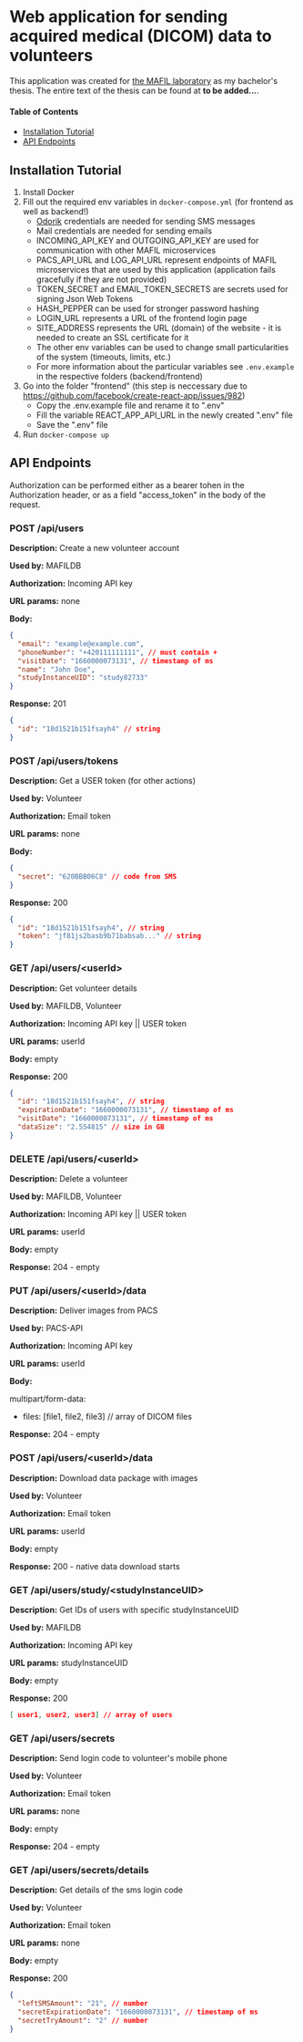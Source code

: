 # **Web application for sending acquired medical (DICOM) data to volunteers**

This application was created for [the MAFIL laboratory](https://mafil.ceitec.cz/en/) as my bachelor's thesis. The entire text of the thesis can be found at **to be added...**.

#### Table of Contents

- [Installation Tutorial](#installation)
- [API Endpoints](#api-endpoints)

## Installation Tutorial

1. Install Docker
2. Fill out the required env variables in `docker-compose.yml` (for frontend as well as backend!)
   - [Odorik](https://www.odorik.cz/w/api:sms) credentials are needed for sending SMS messages
   - Mail credentials are needed for sending emails
   - INCOMING_API_KEY and OUTGOING_API_KEY are used for communication with other MAFIL microservices
   - PACS_API_URL and LOG_API_URL represent endpoints of MAFIL microservices that are used by this application (application fails gracefully if they are not provided)
   - TOKEN_SECRET and EMAIL_TOKEN_SECRETS are secrets used for signing Json Web Tokens
   - HASH_PEPPER can be used for stronger password hashing
   - LOGIN_URL represents a URL of the frontend login page
   - SITE_ADDRESS represents the URL (domain) of the website - it is needed to create an SSL certificate for it
   - The other env variables can be used to change small particularities of the system (timeouts, limits, etc.)
   - For more information about the particular variables see `.env.example` in the respective folders (backend/frontend)
3. Go into the folder "frontend" (this step is neccessary due to https://github.com/facebook/create-react-app/issues/982)
   - Copy the .env.example file and rename it to ".env"
   - Fill the variable REACT_APP_API_URL in the newly created ".env" file
   - Save the ".env" file
4. Run `docker-compose up`

## API Endpoints

Authorization can be performed either as a bearer tohen in the Authorization header, or as a field "access_token" in the body of the request.

### POST /api/users

**Description:** Create a new volunteer account

**Used by:** MAFILDB

**Authorization:** Incoming API key

**URL params:** none

**Body:**

```json
{
  "email": "example@example.com",
  "phoneNumber": "+420111111111", // must contain +
  "visitDate": "1660000073131", // timestamp of ms
  "name": "John Doe",
  "studyInstanceUID": "study82733"
}
```

**Response:** 201

```json
{
  "id": "18d1521b151fsayh4" // string
}
```

### POST /api/users/tokens

**Description:** Get a USER token (for other actions)

**Used by:** Volunteer

**Authorization:** Email token

**URL params:** none

**Body:**

```json
{
  "secret": "620BBB06C8" // code from SMS
}
```

**Response:** 200

```json
{
  "id": "18d1521b151fsayh4", // string
  "token": "jf81js2basb9b71babsab..." // string
}
```

### GET /api/users/\<userId>

**Description:** Get volunteer details

**Used by:** MAFILDB, Volunteer

**Authorization:** Incoming API key || USER token

**URL params:** userId

**Body:** empty

**Response:** 200

```json
{
  "id": "18d1521b151fsayh4", // string
  "expirationDate": "1660000073131", // timestamp of ms
  "visitDate": "1660000073131", // timestamp of ms
  "dataSize": "2.554815" // size in GB
}
```

### DELETE /api/users/\<userId>

**Description:** Delete a volunteer

**Used by:** MAFILDB, Volunteer

**Authorization:** Incoming API key || USER token

**URL params:** userId

**Body:** empty

**Response:** 204 - empty

### PUT /api/users/\<userId>/data

**Description:** Deliver images from PACS

**Used by:** PACS-API

**Authorization:** Incoming API key

**URL params:** userId

**Body:**

multipart/form-data:

- files: [file1, file2, file3] // array of DICOM files

**Response:** 204 - empty

### POST /api/users/\<userId>/data

**Description:** Download data package with images

**Used by:** Volunteer

**Authorization:** Email token

**URL params:** userId

**Body:** empty

**Response:** 200 - native data download starts

### GET /api/users/study/\<studyInstanceUID>

**Description:** Get IDs of users with specific studyInstanceUID

**Used by:** MAFILDB

**Authorization:** Incoming API key

**URL params:** studyInstanceUID

**Body:** empty

**Response:** 200

```json
[ user1, user2, user3] // array of users
```

### GET /api/users/secrets

**Description:** Send login code to volunteer's mobile phone

**Used by:** Volunteer

**Authorization:** Email token

**URL params:** none

**Body:** empty

**Response:** 204 - empty

### GET /api/users/secrets/details

**Description:** Get details of the sms login code

**Used by:** Volunteer

**Authorization:** Email token

**URL params:** none

**Body:** empty

**Response:** 200

```json
{
  "leftSMSAmount": "21", // number
  "secretExpirationDate": "1660000073131", // timestamp of ms
  "secretTryAmount": "2" // number
}
```

